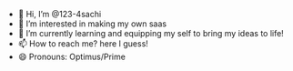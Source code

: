 - 👋 Hi, I’m @123-4sachi
- 👀 I’m interested in making my own saas
- 🌱 I’m currently learning and equipping my self to bring my ideas to life!
- 📫 How to reach me? here I guess!
- 😄 Pronouns: Optimus/Prime


<!---
123-4sachi/123-4sachi is a ✨ special ✨ repository because its `README.md` (this file) appears on your GitHub profile.
You can click the Preview link to take a look at your changes.
--->
